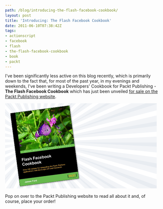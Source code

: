 ```yaml
---
path: /blog/introducing-the-flash-facebook-cookbook/
layout: post
title: 'Introducing: The Flash Facebook Cookbook'
date: 2011-06-10T07:38:42Z
tags:
- actionscript
- facebook
- flash
- the-flash-facebook-cookbook
- book
- packt
---
```


I've been significantly less active on this blog recently, which is primarily down to the fact that, for most of the past year, in my evenings and weekends, I've been writing a Developers' Cookbook for Packt Publishing - **The Flash Facebook Cookbook** which has just been unveiled [for sale on the Packt Publishing website](http://www.packtpub.com/flash-facebook-cookbook-for-graph-api-applications/book "View the Flash Facebook Cookbook on the Packt Publishing website.").

![New! The Flash Facebook Cookbook](packt-blog.png)

Pop on over to the Packt Publishing website to read all about it and, of course, place your order!